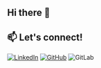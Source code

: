 ## Hi there 👋

## 📫 Let's connect!
[![LinkedIn](https://img.shields.io/badge/LinkedIn-%230077B5.svg?logo=linkedin&logoColor=white)](www.linkedin.com/in/daniele-di-bella)
[![GitHub](https://img.shields.io/badge/GitHub-%23121011.svg?logo=github&logoColor=white)](https://github.com/Daniele-Di-Bella)
![GitLab](https://img.shields.io/badge/GitLab-orange)
<!--
**Daniele-Di-Bella/Daniele-Di-Bella** is a ✨ _special_ ✨ repository because its `README.md` (this file) appears on your GitHub profile.

Here are some ideas to get you started:

- 🔭 I’m currently working on ...
- 🌱 I’m currently learning ...
- 👯 I’m looking to collaborate on ...
- 🤔 I’m looking for help with ...
- 💬 Ask me about ...
- 📫 How to reach me: ...
- 😄 Pronouns: ...
- ⚡ Fun fact: ...
-->
